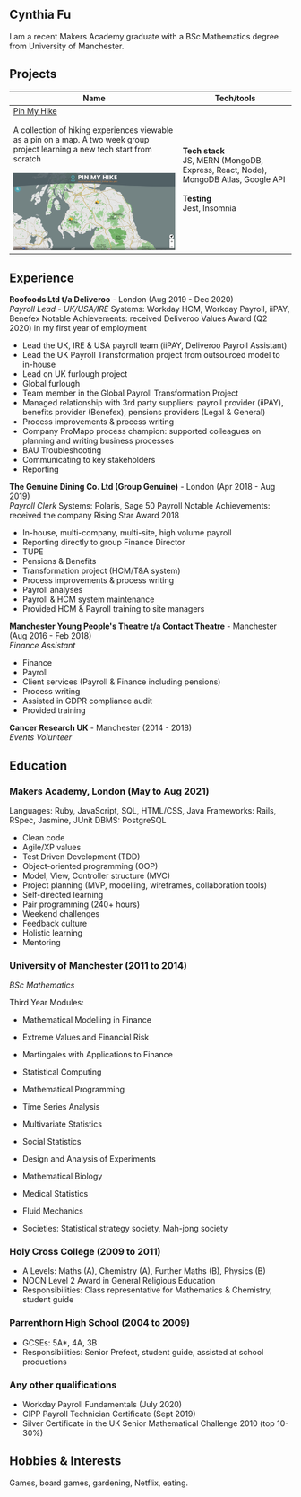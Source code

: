 ## Cynthia Fu

I am a recent Makers Academy graduate with a BSc Mathematics degree from University of Manchester.

## Projects

| Name                         | Tech/tools        |
| ---------------------------- | ----------------- |
| <a href="https://github.com/YinnyF/pin-my-hike">Pin My Hike</a><br><br> A collection of hiking experiences viewable as a pin on a map. A two week group project learning a new tech start from scratch <br><br> <img src="./images/pinmyhike.png" alt="screenshot of pinmyhike" width="400"/> | **Tech stack** <br> JS, MERN (MongoDB, Express, React, Node), MongoDB Atlas, Google API <br><br> **Testing**<br> Jest, Insomnia |


## Experience

**Roofoods Ltd t/a Deliveroo** - London (Aug 2019 - Dec 2020)  
_Payroll Lead - UK/USA/IRE_
Systems: Workday HCM, Workday Payroll, iiPAY, Benefex
Notable Achievements: received Deliveroo Values Award (Q2 2020) in my first year of employment

* Lead the UK, IRE & USA payroll team (iiPAY, Deliveroo Payroll Assistant)
* Lead the UK Payroll Transformation project from outsourced model to in-house
* Lead on UK furlough project
* Global furlough
* Team member in the Global Payroll Transformation Project
* Managed relationship with 3rd party suppliers: payroll provider (iiPAY), benefits provider (Benefex), pensions providers (Legal & General)
* Process improvements & process writing
* Company ProMapp process champion: supported colleagues on planning and writing business processes
* BAU Troubleshooting
* Communicating to key stakeholders
* Reporting


**The Genuine Dining Co. Ltd (Group Genuine)** - London (Apr 2018 - Aug 2019)  
_Payroll Clerk_
Systems: Polaris, Sage 50 Payroll
Notable Achievements: received the company Rising Star Award 2018

* In-house, multi-company, multi-site, high volume payroll
* Reporting directly to group Finance Director
* TUPE
* Pensions & Benefits
* Transformation project (HCM/T&A system)
* Process improvements & process writing
* Payroll analyses
* Payroll & HCM system maintenance
* Provided HCM & Payroll training to site managers


**Manchester Young People's Theatre t/a Contact Theatre** - Manchester (Aug 2016 - Feb 2018)  
_Finance Assistant_

* Finance
* Payroll
* Client services (Payroll & Finance including pensions)
* Process writing
* Assisted in GDPR compliance audit
* Provided training


**Cancer Research UK** - Manchester (2014 - 2018)  
_Events Volunteer_

<!-- ## Skills

Consider skills relevent to software development. Then consider your best skills. Pick 2-4 skills and write a short descriptive paragraph for each one. You should demonstrate how capable you are at this skill with examples.
(Using a STAR example Paragraph) Consider the questions below.

-STAR
-What was the situation/task? (ST)

-How was the skill used?

-What did you do? (action)

-What was the result? -->


<!-- #### This Skill

- Experience
- Achievements
- Evidence (STAR)

#### Another Skill

Descriptive paragraph of how capable you are at this skill and, if relevant, how it has developed (again use STAR for this)

- I achieved A during my work at B (job, or otherwise)
- I contributed to the growth of X while doing Y (job, or otherwise)
- I built this, made this, broke this, fixed this, etc.
- A link to some on-line evidence (blogs, videos, articles, etc.) -->

## Education

### Makers Academy, London (May to Aug 2021)

Languages: Ruby, JavaScript, SQL, HTML/CSS, Java
Frameworks: Rails, RSpec, Jasmine, JUnit
DBMS: PostgreSQL

- Clean code
- Agile/XP values
- Test Driven Development (TDD)
- Object-oriented programming (OOP)
- Model, View, Controller structure (MVC)
- Project planning (MVP, modelling, wireframes, collaboration tools)
- Self-directed learning
- Pair programming (240+ hours)
- Weekend challenges
- Feedback culture
- Holistic learning
- Mentoring

### University of Manchester (2011 to 2014)
_BSc Mathematics_

Third Year Modules:
- Mathematical Modelling in Finance
- Extreme Values and Financial Risk
- Martingales with Applications to Finance
- Statistical Computing
- Mathematical Programming
- Time Series Analysis
- Multivariate Statistics
- Social Statistics
- Design and Analysis of Experiments
- Mathematical Biology
- Medical Statistics
- Fluid Mechanics

- Societies: Statistical strategy society, Mah-jong society

### Holy Cross College (2009 to 2011)

- A Levels: Maths (A), Chemistry (A), Further Maths (B), Physics (B)
- NOCN Level 2 Award in General Religious Education
- Responsibilities: Class representative for Mathematics & Chemistry, student guide

### Parrenthorn High School (2004 to 2009)

- GCSEs: 5A*, 4A, 3B
- Responsibilities: Senior Prefect, student guide, assisted at school productions 	


### Any other qualifications
- Workday Payroll Fundamentals (July 2020)
- CIPP Payroll Technician Certificate (Sept 2019)
- Silver Certificate in the UK Senior Mathematical Challenge 2010 (top 10-30%)

## Hobbies & Interests
Games, board games, gardening, Netflix, eating.
